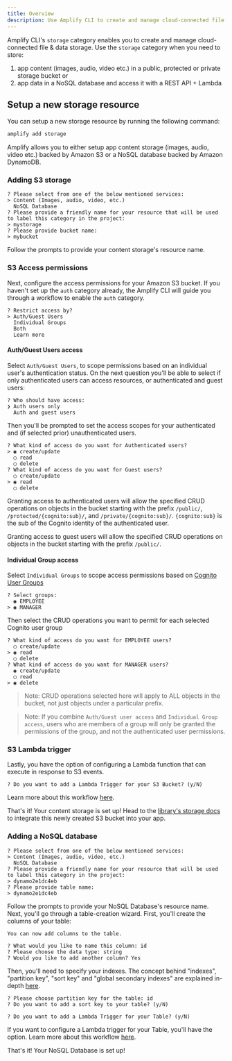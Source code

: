 ```yaml
---
title: Overview
description: Use Amplify CLI to create and manage cloud-connected file & data storage for your app.
---
```


Amplify CLI's `storage` category enables you to create and manage cloud-connected file & data storage. Use the `storage` category when you need to store:

1. app content (images, audio, video etc.) in a public, protected or private storage bucket or
2. app data in a NoSQL database and access it with a REST API + Lambda

## Setup a new storage resource

You can setup a new storage resource by running the following command:

```bash
amplify add storage
```

Amplify allows you to either setup app content storage (images, audio, video etc.) backed by Amazon S3 or a NoSQL database backed by Amazon DynamoDB.

### Adding S3 storage

```console
? Please select from one of the below mentioned services:
> Content (Images, audio, video, etc.)
  NoSQL Database
? Please provide a friendly name for your resource that will be used to label this category in the project:
> mystorage
? Please provide bucket name:
> mybucket
```

Follow the prompts to provide your content storage's resource name.

### S3 Access permissions

Next, configure the access permissions for your Amazon S3 bucket. If you haven't set up the `auth` category already, the Amplify CLI will guide you through a workflow to enable the `auth` category.

```console
? Restrict access by?
> Auth/Guest Users
  Individual Groups
  Both
  Learn more
```

#### Auth/Guest Users access

Select `Auth/Guest Users`, to scope permissions based on an individual user's authentication status. On the next question you'll be able to select if only authenticated users can access resources, or authenticated and guest users:

```
? Who should have access:
❯ Auth users only
  Auth and guest users
```

Then you'll be prompted to set the access scopes for your authenticated and (if selected prior) unauthenticated users.

```console
? What kind of access do you want for Authenticated users?
> ◉ create/update
  ◯ read
  ◯ delete
? What kind of access do you want for Guest users?
  ◯ create/update
> ◉ read
  ◯ delete
```

Granting access to authenticated users will allow the specified CRUD operations on objects in the bucket starting with the prefix `/public/`, `/protected/{cognito:sub}/`, and `/private/{cognito:sub}/`. `{cognito:sub}` is the sub of the Cognito identity of the authenticated user.

Granting access to guest users will allow the specified CRUD operations on objects in the bucket starting with the prefix `/public/`.

#### Individual Group access
Select `Individual Groups` to scope access permissions based on [Cognito User Groups](~/cli/auth/groups.md)

```console
? Select groups:
  ◉ EMPLOYEE
> ◉ MANAGER
```
Then select the CRUD operations you want to permit for each selected Cognito user group
```console
? What kind of access do you want for EMPLOYEE users?
  ◯ create/update
> ◉ read
  ◯ delete
? What kind of access do you want for MANAGER users?
  ◉ create/update
  ◯ read
> ◉ delete
```
> Note: CRUD operations selected here will apply to ALL objects in the bucket, not just objects under a particular prefix.

> Note: If you combine `Auth/Guest user access` and `Individual Group access`, users who are members of a group will only be granted the permissions of the group, and not the authenticated user permissions.

### S3 Lambda trigger
Lastly, you have the option of configuring a Lambda function that can execute in response to S3 events.

```console
? Do you want to add a Lambda Trigger for your S3 Bucket? (y/N)
```

Learn more about this workflow [here](~/cli/usage/lambda-triggers.md#s3-lambda-triggers).

That's it! Your content storage is set up! Head to the [library's storage docs](~/lib/storage/getting-started.md) to integrate this newly created S3 bucket into your app.

### Adding a NoSQL database

```console
? Please select from one of the below mentioned services:
> Content (Images, audio, video, etc.)
  NoSQL Database
? Please provide a friendly name for your resource that will be used to label this category in the project:
> dynamo2e1dc4eb
? Please provide table name:
> dynamo2e1dc4eb
```

Follow the prompts to provide your NoSQL Database's resource name. Next, you'll go through a table-creation wizard. First, you'll create the columns of your table:

```console
You can now add columns to the table.

? What would you like to name this column: id
? Please choose the data type: string
? Would you like to add another column? Yes
```

Then, you'll need to specify your indexes. The concept behind "indexes", "partition key", "sort key" and "global secondary indexes" are explained in-depth [here](https://docs.aws.amazon.com/amazondynamodb/latest/developerguide/HowItWorks.CoreComponents.html#HowItWorks.CoreComponents.PrimaryKey).

```console
? Please choose partition key for the table: id
? Do you want to add a sort key to your table? (y/N)
```

```console
? Do you want to add a Lambda Trigger for your Table? (y/N)
```

If you want to configure a Lambda trigger for your Table, you'll have the option. Learn more about this workflow [here](~/cli/usage/lambda-triggers.md#dynamodb-lambda-triggers).

That's it! Your NoSQL Database is set up!
